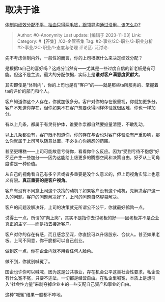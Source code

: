 # 取决于谁
[体制内绩效分配不平，抽血只得两毛钱，跟领导沟通过没用，该怎么办?](https://www.zhihu.com/question/628716520/answer/3274693170)

> Author: #0-Anonymity
> Last update: [编辑于 2023-11-03]
> Link:
> Category: #【答集】/02-企管答集
> Tag: #2-事业/2C-职业/3-职业分析 #2-事业/2C-职业/1-态度与伦理
> 评论区:
> 泛讨论:

先不考虑体制内外，一般性的而言，你的上司根据什么来决定绩效分配？

是根据ta自己的喜好吗？这成分当然有——尤其是一些过度自信的新老板是有可能。但这不是主流。最大的分配依据，实际上是**谁对客户满意度贡献大**。

其实即使是“体制内”，你的上司也是有“客户”的——就是那些ta所服务的、掌握着ta的评价的部门和个人。

客户知道你这个人存在，你就加很多分。客户对你的存在很重视，你就加更多分。客户不知道你存在，但你如果不在客户想要获得同样体验就很困难，你也一样加分。

有以上几条，都属于有灵符护体，谁要作祟都自然要掂量清楚，不敢乱动。

以上几条都没有，客户既不知道你，你的存在与否也对客户体验没有严重影响，那么你就属于上司可以随意处置、不必关心你抱怨的范围。

甚至更糟糕——上司可能故意亏待你，看看你什么反应。因为“受到亏待不抱怨”好歹还产生一些加分——因为这能给上级更多的腾挪空间和决策自由，好歹从上司角度讲是一种价值。

从自己的视角看自己有多辛苦或者多重要是没什么意义的，但上司视角实际上也意义有限。**真正重要的是客户视角**。

客户有没有不同意上司这个决策的动机？如果客户没有这个动机，先解决客户这一头的问题。客户的问题解决好了，上司的问题自然容易解决。

客户的问题没解决好，上司的决策就无所谓公不公平，你就最好鹌鹑一点。

说得土一点，所谓的“向上爬”，其实不是指你去讨老板的好——因老板并不是企业真正的主宰——而是指去接近客户。

客户对你的存在有感，而且感念至深，你直接可以升级股东、合伙人。甚至如果老板、上司不同意，你干脆都可以自己创业。

做到这一点，你在企业内就不用看任何人脸色。

做不到，你就别喊冤了。

国企也许你可以喊喊，因为这是公共事业，存在机会公平这类社会性要求，私企没有什么冤不冤，只要不违法，一切都是经营自由。在私企里喊冤，本质上是想引入“社会性力量”来剥夺掉企业主的一些支配自己资产和事业的自由。

这种“喊冤”结果一般都不咋地。
